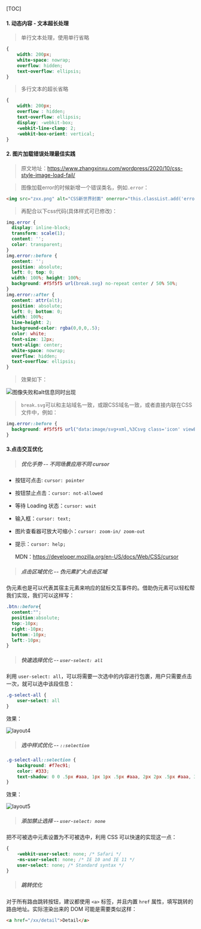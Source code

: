 [TOC]

#### 1. 动态内容 - 文本超长处理

> 单行文本处理，使用单行省略

```css
{
    width: 200px;
    white-space: nowrap;
    overflow: hidden;
    text-overflow: ellipsis;
}
```

> 多行文本的超长省略

```css
{
    width: 200px;
    overflow : hidden;
    text-overflow: ellipsis;
    display: -webkit-box;
    -webkit-line-clamp: 2;
    -webkit-box-orient: vertical;
}
```

#### 2. 图片加载错误处理最佳实践

> 原文地址：https://www.zhangxinxu.com/wordpress/2020/10/css-style-image-load-fail/

> 图像加载error的时候新增一个错误类名，例如`.error`：

```html
<img src="zxx.png" alt="CSS新世界封面" onerror="this.classList.add('error');">
```

> 再配合以下css代码(具体样式可已修改)：

```css
img.error {
  display: inline-block;
  transform: scale(1);
  content: '';
  color: transparent;
}
img.error::before {
  content: '';
  position: absolute;
  left: 0; top: 0;
  width: 100%; height: 100%;
  background: #f5f5f5 url(break.svg) no-repeat center / 50% 50%;
}
img.error::after {
  content: attr(alt);
  position: absolute;
  left: 0; bottom: 0;
  width: 100%;
  line-height: 2;
  background-color: rgba(0,0,0,.5);
  color: white;
  font-size: 12px;
  text-align: center;
  white-space: nowrap;
  overflow: hidden;
  text-overflow: ellipsis;
}
```

> 效果如下：

![图像失败和alt信息同时出现](https://image.zhangxinxu.com/image/blog/202010/2020-10-24_192441.png)

> `break.svg`可以和主站域名一致，或跟CSS域名一致，或者直接内联在CSS文件中，例如：

```css
img.error::before {
  background: #f5f5f5 url("data:image/svg+xml,%3Csvg class='icon' viewBox='0 0 1024 1024' xmlns='http://www.w3.org/2000/svg' width='200' height='200'%3E%3Cpath d='M304.128 456.192c48.64 0 88.064-39.424 88.064-88.064s-39.424-88.064-88.064-88.064-88.064 39.424-88.064 88.064 39.424 88.064 88.064 88.064zm0-116.224c15.36 0 28.16 12.288 28.16 28.16s-12.288 28.16-28.16 28.16-28.16-12.288-28.16-28.16 12.288-28.16 28.16-28.16z' fill='%23e6e6e6'/%3E%3Cpath d='M887.296 159.744H136.704C96.768 159.744 64 192 64 232.448v559.104c0 39.936 32.256 72.704 72.704 72.704h198.144L500.224 688.64l-36.352-222.72 162.304-130.56-61.44 143.872 92.672 214.016-105.472 171.008h335.36C927.232 864.256 960 832 960 791.552V232.448c0-39.936-32.256-72.704-72.704-72.704zm-138.752 71.68v.512H857.6c16.384 0 30.208 13.312 30.208 30.208v399.872L673.28 408.064l75.264-176.64zM304.64 792.064H165.888c-16.384 0-30.208-13.312-30.208-30.208v-9.728l138.752-164.352 104.96 124.416-74.752 79.872zm81.92-355.84l37.376 228.864-.512.512-142.848-169.984c-3.072-3.584-9.216-3.584-12.288 0L135.68 652.8V262.144c0-16.384 13.312-30.208 30.208-30.208h474.624L386.56 436.224zm501.248 325.632c0 16.896-13.312 30.208-29.696 30.208H680.96l57.344-93.184-87.552-202.24 7.168-7.68 229.888 272.896z' fill='%23e6e6e6'/%3E%3C/svg%3E") no-repeat center / 50% 50%;
}
```

#### 3.点击交互优化

> ##### 优化手势 -- 不同场景应用不同 cursor

- 按钮可点击: `cursor: pointer`

- 按钮禁止点击：`cursor: not-allowed`

- 等待 Loading 状态：`cursor: wait`

- 输入框：`cursor: text;`

- 图片查看器可放大可缩小：`cursor: zoom-in/ zoom-out`

- 提示：`cursor: help;`

  MDN：https://developer.mozilla.org/en-US/docs/Web/CSS/cursor

> ##### 点击区域优化 -- 伪元素扩大点击区域

伪元素也是可以代表其宿主元素来响应的鼠标交互事件的。借助伪元素可以轻松帮我们实现，我们可以这样写：

```css
.btn::before{
  content:"";
  position:absolute;
  top:-10px;
  right:-10px;
  bottom:-10px;
  left:-10px;
}
```

> #####  快速选择优化 -- `user-select: all`

利用 `user-select: all`，可以将需要一次选中的内容进行包裹，用户只需要点击一次，就可以选中该段信息：

```css
.g-select-all {
    user-select: all
}
```

效果：

![layout4](https://p3-juejin.byteimg.com/tos-cn-i-k3u1fbpfcp/a18f99c8e4064164815ecc5c6e774994~tplv-k3u1fbpfcp-zoom-1.image)

> ##### 选中样式优化 -- `::selection`

```css
.g-select-all::selection {
    background: #f7ec91;
    color: #333;
    text-shadow: 0 0 .5px #aaa, 1px 1px .5px #aaa, 2px 2px .5px #aaa, 3px 3px .5px #aaa, 4px 4px .5px #aaa;
}
```

效果：

![layout5](https://p3-juejin.byteimg.com/tos-cn-i-k3u1fbpfcp/cbbfee432f0042c794109cea39403faf~tplv-k3u1fbpfcp-zoom-1.image)

> ##### 添加禁止选择 -- `user-select: none`

把不可被选中元素设置为不可被选中，利用 CSS 可以快速的实现这一点：

```css
{
    -webkit-user-select: none; /* Safari */
    -ms-user-select: none; /* IE 10 and IE 11 */
    user-select: none; /* Standard syntax */
}
```

> ##### 跳转优化

对于所有路由跳转按钮，建议都使用 `<a>` 标签，并且内置 `href` 属性，填写跳转的路由地址。实际渲染出来的 DOM 可能是需要类似这样：

```html
<a href="/xx/detail">Detail</a>
```


